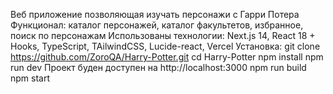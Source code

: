 Веб приложение позволяющая изучать персонажи с Гарри Потера
Функционал: каталог персонажей, каталог факультетов, избранное, поиск по персонажам
Использованы технологии: Next.js 14, React 18 + Hooks, TypeScript, TAilwindCSS, Lucide-react, Vercel
Установка: 
   git clone https://github.com/ZoroQA/Harry-Potter.git
   cd Harry-Potter
npm install
npm run dev
Проект буден доступен на http://localhost:3000
npm run build
npm start
